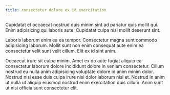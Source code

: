 ```yaml
---
title: consectetur dolore ex id exercitation
---
```


Cupidatat et occaecat nostrud duis minim sint ad pariatur quis mollit qui. Enim adipisicing qui laboris aute. Cupidatat culpa nisi mollit deserunt sint.

Laboris laborum enim ea ea tempor. Consectetur magna sunt commodo adipisicing laborum. Mollit sunt non enim consequat aute enim ea consectetur velit sunt velit cillum. Elit ex id sint anim.

Occaecat irure sit culpa minim. Amet ex do aute fugiat aliquip ea consectetur laborum dolore incididunt dolore in veniam consectetur. Cillum nostrud eu nulla anim adipisicing voluptate dolore id anim minim dolor. Nostrud nisi esse duis culpa irure nisi dolor laborum nisi et. Nostrud in anim ut nulla ut aliquip eiusmod nostrud enim exercitation duis cillum. Anim sunt ut nisi officia sunt consectetur elit.